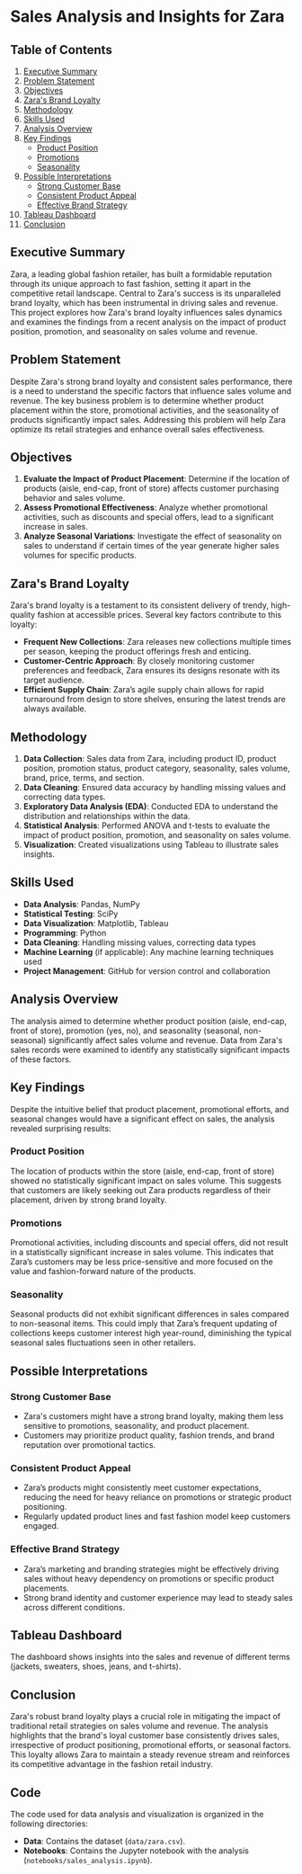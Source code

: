 # Sales Analysis and Insights for Zara

## Table of Contents

1. [Executive Summary](#executive-summary)
2. [Problem Statement](#problem-statement)
3. [Objectives](#objectives)
4. [Zara's Brand Loyalty](#zaras-brand-loyalty)
5. [Methodology](#methodology)
6. [Skills Used](#skills-used)
7. [Analysis Overview](#analysis-overview)
8. [Key Findings](#key-findings)
    - [Product Position](#product-position)
    - [Promotions](#promotions)
    - [Seasonality](#seasonality)
9. [Possible Interpretations](#possible-interpretations)
    - [Strong Customer Base](#strong-customer-base)
    - [Consistent Product Appeal](#consistent-product-appeal)
    - [Effective Brand Strategy](#effective-brand-strategy)
10. [Tableau Dashboard](#tableau-dashboard)
11. [Conclusion](#conclusion)


## Executive Summary
Zara, a leading global fashion retailer, has built a formidable reputation through its unique approach to fast fashion, setting it apart in the competitive retail landscape. Central to Zara's success is its unparalleled brand loyalty, which has been instrumental in driving sales and revenue. This project explores how Zara's brand loyalty influences sales dynamics and examines the findings from a recent analysis on the impact of product position, promotion, and seasonality on sales volume and revenue.

## Problem Statement
Despite Zara's strong brand loyalty and consistent sales performance, there is a need to understand the specific factors that influence sales volume and revenue. The key business problem is to determine whether product placement within the store, promotional activities, and the seasonality of products significantly impact sales. Addressing this problem will help Zara optimize its retail strategies and enhance overall sales effectiveness.

## Objectives
1. **Evaluate the Impact of Product Placement**: Determine if the location of products (aisle, end-cap, front of store) affects customer purchasing behavior and sales volume.
2. **Assess Promotional Effectiveness**: Analyze whether promotional activities, such as discounts and special offers, lead to a significant increase in sales.
3. **Analyze Seasonal Variations**: Investigate the effect of seasonality on sales to understand if certain times of the year generate higher sales volumes for specific products.

## Zara's Brand Loyalty
Zara's brand loyalty is a testament to its consistent delivery of trendy, high-quality fashion at accessible prices. Several key factors contribute to this loyalty:
- **Frequent New Collections**: Zara releases new collections multiple times per season, keeping the product offerings fresh and enticing.
- **Customer-Centric Approach**: By closely monitoring customer preferences and feedback, Zara ensures its designs resonate with its target audience.
- **Efficient Supply Chain**: Zara’s agile supply chain allows for rapid turnaround from design to store shelves, ensuring the latest trends are always available.

## Methodology
1. **Data Collection**: Sales data from Zara, including product ID, product position, promotion status, product category, seasonality, sales volume, brand, price, terms, and section.
2. **Data Cleaning**: Ensured data accuracy by handling missing values and correcting data types.
3. **Exploratory Data Analysis (EDA)**: Conducted EDA to understand the distribution and relationships within the data.
4. **Statistical Analysis**: Performed ANOVA and t-tests to evaluate the impact of product position, promotion, and seasonality on sales volume.
5. **Visualization**: Created visualizations using Tableau to illustrate sales insights.

## Skills Used
- **Data Analysis**: Pandas, NumPy
- **Statistical Testing**: SciPy
- **Data Visualization**: Matplotlib, Tableau
- **Programming**: Python
- **Data Cleaning**: Handling missing values, correcting data types
- **Machine Learning** (if applicable): Any machine learning techniques used
- **Project Management**: GitHub for version control and collaboration

## Analysis Overview
The analysis aimed to determine whether product position (aisle, end-cap, front of store), promotion (yes, no), and seasonality (seasonal, non-seasonal) significantly affect sales volume and revenue. Data from Zara's sales records were examined to identify any statistically significant impacts of these factors.

## Key Findings
Despite the intuitive belief that product placement, promotional efforts, and seasonal changes would have a significant effect on sales, the analysis revealed surprising results:
### Product Position
The location of products within the store (aisle, end-cap, front of store) showed no statistically significant impact on sales volume. This suggests that customers are likely seeking out Zara products regardless of their placement, driven by strong brand loyalty.
### Promotions
Promotional activities, including discounts and special offers, did not result in a statistically significant increase in sales volume. This indicates that Zara’s customers may be less price-sensitive and more focused on the value and fashion-forward nature of the products.
### Seasonality
Seasonal products did not exhibit significant differences in sales compared to non-seasonal items. This could imply that Zara’s frequent updating of collections keeps customer interest high year-round, diminishing the typical seasonal sales fluctuations seen in other retailers.

## Possible Interpretations
### Strong Customer Base
- Zara's customers might have a strong brand loyalty, making them less sensitive to promotions, seasonality, and product placement.
- Customers may prioritize product quality, fashion trends, and brand reputation over promotional tactics.
### Consistent Product Appeal
- Zara’s products might consistently meet customer expectations, reducing the need for heavy reliance on promotions or strategic product positioning.
- Regularly updated product lines and fast fashion model keep customers engaged.
### Effective Brand Strategy
- Zara’s marketing and branding strategies might be effectively driving sales without heavy dependency on promotions or specific product placements.
- Strong brand identity and customer experience may lead to steady sales across different conditions.

## Tableau Dashboard
The dashboard shows insights into the sales and revenue of different terms (jackets, sweaters, shoes, jeans, and t-shirts).

## Conclusion
Zara's robust brand loyalty plays a crucial role in mitigating the impact of traditional retail strategies on sales volume and revenue. The analysis highlights that the brand's loyal customer base consistently drives sales, irrespective of product positioning, promotional efforts, or seasonal factors. This loyalty allows Zara to maintain a steady revenue stream and reinforces its competitive advantage in the fashion retail industry.


## Code
The code used for data analysis and visualization is organized in the following directories:

- **Data**: Contains the dataset (`data/zara.csv`).
- **Notebooks**: Contains the Jupyter notebook with the analysis (`notebooks/sales_analysis.ipynb`).
